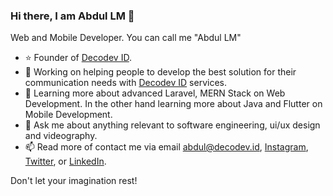 ### Hi there, I am Abdul LM 🤠

Web and Mobile Developer. You can call me "Abdul LM"

- ⭐️ Founder of [Decodev ID](https://decodev.id/).
- 🔭 Working on helping people to develop the best solution for their communication needs with [Decodev ID](https://decodev.id/) services.
- 💫 Learning more about advanced Laravel, MERN Stack on Web Development. In the other hand learning more about Java and Flutter on Mobile Development.
- 💬 Ask me about anything relevant to software engineering, ui/ux design and videography.
- 📫 Read more of contact me via email abdul@decodev.id, [Instagram](https://instagram.com/abdul_lm), [Twitter](https://twitter.com/abdul_lm), or [LinkedIn](https://www.linkedin.com/in/abdul23lm/).

Don't let your imagination rest!
